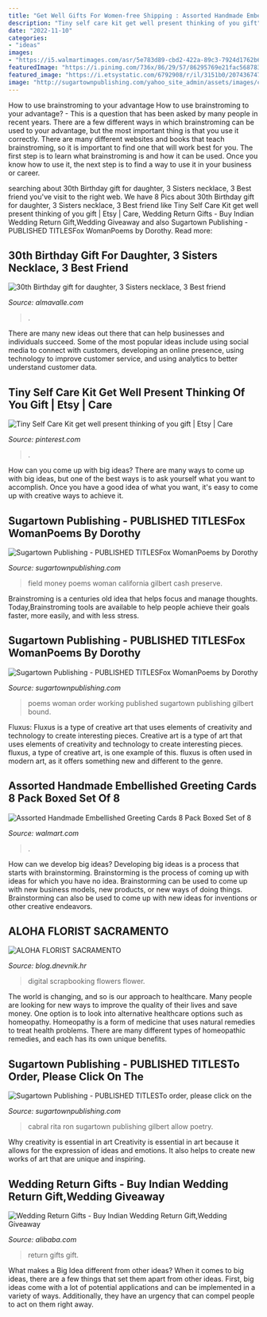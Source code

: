 ```yaml
---
title: "Get Well Gifts For Women-free Shipping : Assorted Handmade Embellished Greeting Cards 8 Pack Boxed Set Of 8"
description: "Tiny self care kit get well present thinking of you gift"
date: "2022-11-10"
categories:
- "ideas"
images:
- "https://i5.walmartimages.com/asr/5e783d89-cbd2-422a-89c3-7924d1762b62_1.e8c149eddd47e6161359b309831fd5d5.jpeg"
featuredImage: "https://i.pinimg.com/736x/86/29/57/86295769e21fac5687839fdc13e7b703.jpg"
featured_image: "https://i.etsystatic.com/6792908/r/il/3151b0/2074367471/il_fullxfull.2074367471_2j2i.jpg"
image: "http://sugartownpublishing.com/yahoo_site_admin/assets/images/cover18b_sm.203195125_std.jpg"
---
```



How to use brainstroming to your advantage
How to use brainstroming to your advantage? - This is a question that has been asked by many people in recent years. There are a few different ways in which brainstroming can be used to your advantage, but the most important thing is that you use it correctly. There are many different websites and books that teach brainstroming, so it is important to find one that will work best for you. The first step is to learn what brainstroming is and how it can be used. Once you know how to use it, the next step is to find a way to use it in your business or career.

	

		
searching about 30th Birthday gift for daughter, 3 Sisters necklace, 3 Best friend you've visit to the right web. We have 8 Pics about 30th Birthday gift for daughter, 3 Sisters necklace, 3 Best friend like Tiny Self Care Kit get well present thinking of you gift | Etsy | Care, Wedding Return Gifts - Buy Indian Wedding Return Gift,Wedding Giveaway and also Sugartown Publishing - PUBLISHED TITLESFox WomanPoems by Dorothy. Read more:
		
    
## 30th Birthday Gift For Daughter, 3 Sisters Necklace, 3 Best Friend

<img loading=lazy src="https://i.etsystatic.com/6792908/r/il/3151b0/2074367471/il_fullxfull.2074367471_2j2i.jpg" onerror="this.onerror=null;this.src='https://tse1.mm.bing.net/th?id=OIP.aOVNA3Tmzmt6KoZ4W5jKrAHaE7&amp;pid=15.1';" alt="30th Birthday gift for daughter, 3 Sisters necklace, 3 Best friend">

_Source: almavalle.com_

>. 

	

There are many new ideas out there that can help businesses and individuals succeed. Some of the most popular ideas include using social media to connect with customers, developing an online presence, using technology to improve customer service, and using analytics to better understand customer data.

    
## Tiny Self Care Kit Get Well Present Thinking Of You Gift | Etsy | Care

<img loading=lazy src="https://i.pinimg.com/736x/86/29/57/86295769e21fac5687839fdc13e7b703.jpg" onerror="this.onerror=null;this.src='https://tse1.mm.bing.net/th?id=OIP.yy82GbBDUVpLIwQydNEZVgHaJ3&amp;pid=15.1';" alt="Tiny Self Care Kit get well present thinking of you gift | Etsy | Care">

_Source: pinterest.com_

>. 

	

How can you come up with big ideas?
There are many ways to come up with big ideas, but one of the best ways is to ask yourself what you want to accomplish. Once you have a good idea of what you want, it's easy to come up with creative ways to achieve it.

    
## Sugartown Publishing - PUBLISHED TITLESFox WomanPoems By Dorothy

<img loading=lazy src="http://sugartownpublishing.com/yahoo_site_admin/assets/images/Voices_from_the_Field_at_350_dpi.80123431_std.jpg" onerror="this.onerror=null;this.src='https://tse1.mm.bing.net/th?id=OIP.fjDD9v3ye_t8jggkGVyhbgHaLH&amp;pid=15.1';" alt="Sugartown Publishing - PUBLISHED TITLESFox WomanPoems by Dorothy">

_Source: sugartownpublishing.com_

>field money poems woman california gilbert cash preserve. 

	

Brainstroming is a centuries old idea that helps focus and manage thoughts. Today,Brainstroming tools are available to help people achieve their goals faster, more easily, and with less stress.

    
## Sugartown Publishing - PUBLISHED TITLESFox WomanPoems By Dorothy

<img loading=lazy src="http://sugartownpublishing.com/yahoo_site_admin/assets/images/cover18b_sm.203195125_std.jpg" onerror="this.onerror=null;this.src='https://tse2.mm.bing.net/th?id=OIP.5YqEeUexpmd309gQJYlZjQAAAA&amp;pid=15.1';" alt="Sugartown Publishing - PUBLISHED TITLESFox WomanPoems by Dorothy">

_Source: sugartownpublishing.com_

>poems woman order working published sugartown publishing gilbert bound. 

	

Fluxus: Fluxus is a type of creative art that uses elements of creativity and technology to create interesting pieces.
Creative art is a type of art that uses elements of creativity and technology to create interesting pieces. fluxus, a type of creative art, is one example of this. fluxus is often used in modern art, as it offers something new and different to the genre.

    
## Assorted Handmade Embellished Greeting Cards 8 Pack Boxed Set Of 8

<img loading=lazy src="https://i5.walmartimages.com/asr/5e783d89-cbd2-422a-89c3-7924d1762b62_1.e8c149eddd47e6161359b309831fd5d5.jpeg" onerror="this.onerror=null;this.src='https://tse4.mm.bing.net/th?id=OIP.KajsmweMppM7XkynQlZ_EAHaEg&amp;pid=15.1';" alt="Assorted Handmade Embellished Greeting Cards 8 Pack Boxed Set of 8">

_Source: walmart.com_

>. 

	

How can we develop big ideas?
Developing big ideas is a process that starts with brainstorming. Brainstorming is the process of coming up with ideas for which you have no idea. Brainstorming can be used to come up with new business models, new products, or new ways of doing things. Brainstorming can also be used to come up with new ideas for inventions or other creative endeavors.

    
## ALOHA FLORIST SACRAMENTO

<img loading=lazy src="http://bit.ly/r5JSFc" onerror="this.onerror=null;this.src='https://tse4.mm.bing.net/th?id=OIP._rAAIjHfA0wf2x5LSbfvKQHaHa&amp;pid=15.1';" alt="ALOHA FLORIST SACRAMENTO">

_Source: blog.dnevnik.hr_

>digital scrapbooking flowers flower. 

	

The world is changing, and so is our approach to healthcare. Many people are looking for new ways to improve the quality of their lives and save money. One option is to look into alternative healthcare options such as homeopathy. Homeopathy is a form of medicine that uses natural remedies to treat health problems. There are many different types of homeopathic remedies, and each has its own unique benefits.

    
## Sugartown Publishing - PUBLISHED TITLESTo Order, Please Click On The

<img loading=lazy src="http://sugartownpublishing.com/yahoo_site_admin/assets/images/1b_Author_photo_Ron_Cabral.63113149_std.jpg" onerror="this.onerror=null;this.src='https://tse3.mm.bing.net/th?id=OIP.KPuxpa3iDx0h8TYj5KzAhQAAAA&amp;pid=15.1';" alt="Sugartown Publishing - PUBLISHED TITLESTo order, please click on the">

_Source: sugartownpublishing.com_

>cabral rita ron sugartown publishing gilbert allow poetry. 

	

Why creativity is essential in art
Creativity is essential in art because it allows for the expression of ideas and emotions. It also helps to create new works of art that are unique and inspiring.

    
## Wedding Return Gifts - Buy Indian Wedding Return Gift,Wedding Giveaway

<img loading=lazy src="https://sc01.alicdn.com/kf/UT8Y11pXttaXXagOFbXA/178978500/UT8Y11pXttaXXagOFbXA.jpg" onerror="this.onerror=null;this.src='https://tse4.mm.bing.net/th?id=OIP.xAkmqdpDuOmXch9R9NVzPAHaNL&amp;pid=15.1';" alt="Wedding Return Gifts - Buy Indian Wedding Return Gift,Wedding Giveaway">

_Source: alibaba.com_

>return gifts gift. 

	

What makes a Big Idea different from other ideas?
When it comes to big ideas, there are a few things that set them apart from other ideas. First, big ideas come with a lot of potential applications and can be implemented in a variety of ways. Additionally, they have an urgency that can compel people to act on them right away.

